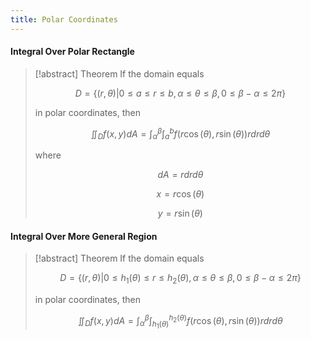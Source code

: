 ```yaml
---
title: Polar Coordinates
---
```


#### Integral Over Polar Rectangle
>[!abstract] Theorem
>If the domain equals
>
>$$D=\{ (r,\theta) | 0\leq a\leq r\leq b,\alpha\leq \theta\leq \beta,0\leq \beta-\alpha\leq 2\pi \}$$
>
>in polar coordinates, then
>
>$$\iint_{D}f(x,y)dA=\int_{\alpha}^\beta \int_{a}^b f(r \cos(\theta),r\sin(\theta))rdrd\theta$$
>
>where
>
>$$dA=rdrd\theta$$
>
>$$x=r\cos(\theta)$$
>
>$$y=r\sin(\theta)$$

#### Integral Over More General Region
>[!abstract] Theorem
>If the domain equals
>
>$$D=\{ (r,\theta) | 0\leq h_{1}(\theta)\leq r\leq h_{2}(\theta),\alpha\leq \theta\leq \beta,0\leq \beta-\alpha\leq 2\pi \}$$
>
>in polar coordinates, then
>
>$$\iint_{D}f(x,y)dA=\int_{\alpha}^\beta \int_{h_{1}(\theta)}^{h_{2}(\theta)} f(r \cos(\theta),r\sin(\theta))rdrd\theta$$

